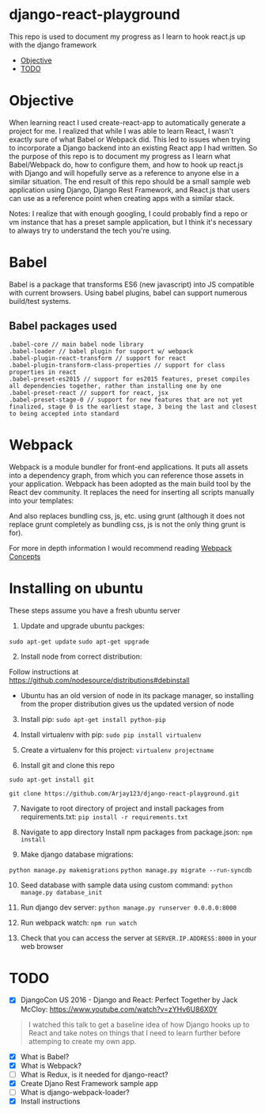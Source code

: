 # django-react-playground
This repo is used to document my progress as I learn to hook react.js up with the django framework

- [Objective](#objective)
- [TODO](#todo)

# Objective
When learning react I used create-react-app to automatically generate a project for me. I realized that while I was able to learn React, I wasn't exactly sure of what Babel or Webpack did. This led to issues when trying to incorporate a Django backend into an existing React app I had written. So the purpose of this repo is to document my progress as I learn what Babel/Webpack do, how to configure them, and how to hook up react.js with Django and will hopefully serve as a reference to anyone else in a similar situation. The end result of this repo should be a small sample web application using Django, Django Rest Framework, and React.js that users can use as a reference point when creating apps with a similar stack.

Notes: I realize that with enough googling, I could probably find a repo or vm instance that has a preset sample application, but I think it's necessary to always try to understand the tech you're using.


# Babel

Babel is a package that transforms ES6 (new javascript) into JS compatible with current browsers. Using babel plugins, babel can support numerous build/test systems.

## Babel packages used

    .babel-core // main babel node library
    .babel-loader // babel plugin for support w/ webpack
    .babel-plugin-react-transform // support for react
    .babel-plugin-transform-class-properties // support for class properties in react
    .babel-preset-es2015 // support for es2015 features, preset compiles all dependencies together, rather than installing one by one
    .babel-preset-react // support for react, jsx
    .babel-preset-stage-0 // support for new features that are not yet finalized, stage 0 is the earliest stage, 3 being the last and closest to being accepted into standard


# Webpack

Webpack is a module bundler for front-end applications. It puts all assets into a dependency graph, from which you can reference those assets in your application. Webpack has been adopted as the main build tool by the React dev community. It replaces the need for inserting all scripts manually into your templates:

And also replaces bundling css, js, etc. using grunt (although it does not replace grunt completely as bundling css, js is not the only thing grunt is for).

For more in depth information I would recommend reading [Webpack Concepts](https://webpack.js.org/concepts/)

# Installing on ubuntu
These steps assume you have a fresh ubuntu server

1. Update and upgrade ubuntu packges:

 `sudo apt-get update`
 `sudo apt-get upgrade`

2. Install node from correct distribution: 

  Follow instructions at https://github.com/nodesource/distributions#debinstall

 - Ubuntu has an old version of node in its package manager, so installing from the proper distribution gives us the updated version of node

3. Install pip:
 `sudo apt-get install python-pip`

4. Install virtualenv with pip:
 `sudo pip install virtualenv`

5. Create a virtualenv for this project:
 `virtualenv projectname`

6. Install git and clone this repo

 `sudo apt-get install git`

 `git clone https://github.com/Arjay123/django-react-playground.git`

7. Navigate to root directory of project and install packages from requirements.txt:
 `pip install -r requirements.txt`

8. Navigate to app directory Install npm packages from package.json: 
`npm install`

9. Make django database migrations: 

 `python manage.py makemigrations`
`python manage.py migrate --run-syncdb`

10. Seed database with sample data using custom command:
`python manage.py database_init`

11. Run django dev server: 
`python manage.py runserver 0.0.0.0:8000`

12. Run webpack watch: 
`npm run watch`

13. Check that you can access the server at `SERVER.IP.ADDRESS:8000` in your web browser

# TODO
- [x] DjangoCon US 2016 - Django and React: Perfect Together by Jack McCloy: https://www.youtube.com/watch?v=zYHv6U86X0Y

> I watched this talk to get a baseline idea of how Django hooks up to React and take notes on things that I need to learn further before attemping to create my own app.

- [x] What is Babel?
- [x] What is Webpack?
- [ ] What is Redux, is it needed for django-react?
- [x] Create Djano Rest Framework sample app
- [ ] What is django-webpack-loader?
- [x] Install instructions
